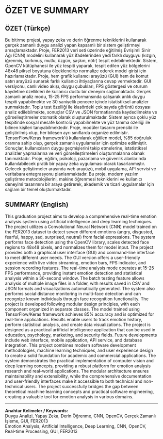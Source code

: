 # ÖZET VE SUMMARY

## ÖZET (Türkçe)

Bu bitirme projesi, yapay zeka ve derin öğrenme tekniklerini kullanarak gerçek zamanlı duygu analizi yapan kapsamlı bir sistem geliştirmeyi amaçlamaktadır. Proje, FER2013 veri seti üzerinde eğitilmiş Evrişimli Sinir Ağı (CNN) modelini kullanarak yüz ifadelerinden yedi farklı duyguyu (kızgın, iğrenmiş, korkmuş, mutlu, üzgün, şaşkın, nötr) tespit edebilmektedir. Sistem, OpenCV kütüphanesi ile yüz tespiti yaparak, tespit edilen yüz bölgelerini 48x48 piksel boyutuna ölçeklendirip normalize ederek model girişi için hazırlamaktadır. Proje, hem grafik kullanıcı arayüzü (GUI) hem de komut satırı arayüzü sunarak farklı kullanıcı ihtiyaçlarına cevap vermektedir. GUI versiyonu, canlı video akışı, duygu çubukları, FPS göstergesi ve oturum kaydetme özellikleri ile kullanıcı dostu bir deneyim sağlamaktadır. Gerçek zamanlı analiz modu, 15-25 FPS performansında çalışarak anlık duygu tespiti yapabilmekte ve 30 saniyelik pencere içinde istatistiksel analizler sunmaktadır. Toplu test özelliği ile klasördeki çok sayıda görüntü dosyası analiz edilebilmekte, sonuçlar CSV ve JSON formatlarında kaydedilmekte ve görselleştirmeler otomatik olarak oluşturulmaktadır. Sistem ayrıca çoklu yüz tespitinde sosyal mesafe kontrolü yapabilmekte ve yüz tanıma özelliği ile bilinen kişileri tanıyabilmektedir. Proje, modüler tasarım prensibi ile geliştirilmiş olup, her bileşen ayrı sınıflarda organize edilmiştir. TensorFlow/Keras framework'ü kullanılarak eğitilen model, %85 doğruluk oranına sahip olup, gerçek zamanlı uygulamalar için optimize edilmiştir. Sonuçlar, kullanıcıların duygu geçmişlerini takip etmelerine, istatistiksel analizler yapmalarına ve veri görselleştirmeleri oluşturmalarına olanak tanımaktadır. Proje, eğitim, psikoloji, pazarlama ve güvenlik alanlarında kullanılabilecek pratik bir yapay zeka uygulaması olarak tasarlanmıştır. Gelecek geliştirmeler arasında web arayüzü, mobil uygulama, API servisi ve veritabanı entegrasyonu planlanmaktadır. Bu proje, modern yazılım geliştirme metodolojilerini, makine öğrenmesi tekniklerini ve kullanıcı deneyimi tasarımını bir araya getirerek, akademik ve ticari uygulamalar için sağlam bir temel oluşturmaktadır.

## SUMMARY (English)

This graduation project aims to develop a comprehensive real-time emotion analysis system using artificial intelligence and deep learning techniques. The project utilizes a Convolutional Neural Network (CNN) model trained on the FER2013 dataset to detect seven different emotions (angry, disgusted, fearful, happy, sad, surprised, neutral) from facial expressions. The system performs face detection using the OpenCV library, scales detected face regions to 48x48 pixels, and normalizes them for model input. The project provides both a graphical user interface (GUI) and command-line interface to meet different user needs. The GUI version offers a user-friendly experience with live video streaming, emotion bars, FPS indicator, and session recording features. The real-time analysis mode operates at 15-25 FPS performance, providing instant emotion detection and statistical analysis within a 30-second window. The batch testing feature allows analysis of multiple image files in a folder, with results saved in CSV and JSON formats and visualizations automatically generated. The system also performs social distance monitoring in multi-face detection and can recognize known individuals through face recognition functionality. The project is developed following modular design principles, with each component organized in separate classes. The model trained using TensorFlow/Keras framework achieves 85% accuracy and is optimized for real-time applications. Results enable users to track emotion history, perform statistical analysis, and create data visualizations. The project is designed as a practical artificial intelligence application that can be used in education, psychology, marketing, and security fields. Future developments include web interface, mobile application, API service, and database integration. This project combines modern software development methodologies, machine learning techniques, and user experience design to create a solid foundation for academic and commercial applications. The system demonstrates the practical implementation of computer vision and deep learning concepts, providing a robust platform for emotion analysis research and real-world applications. The modular architecture ensures maintainability and extensibility, while the comprehensive documentation and user-friendly interfaces make it accessible to both technical and non-technical users. The project successfully bridges the gap between theoretical machine learning concepts and practical software engineering, creating a valuable tool for emotion analysis in various domains.

---

**Anahtar Kelimeler / Keywords:**  
Duygu Analizi, Yapay Zeka, Derin Öğrenme, CNN, OpenCV, Gerçek Zamanlı İşleme, GUI, FER2013  
Emotion Analysis, Artificial Intelligence, Deep Learning, CNN, OpenCV, Real-time Processing, GUI, FER2013 